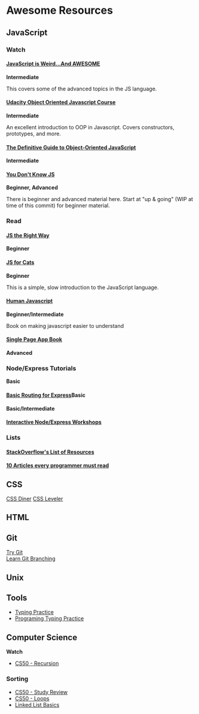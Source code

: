 # Awesome Resources

## JavaScript

### Watch

#### [JavaScript is Weird...And AWESOME](http://www.youtube.com/playlist?list=PLoYCgNOIyGABI011EYc-avPOsk1YsMUe_)  
**Intermediate**

This covers some of the advanced topics in the JS language.

#### [Udacity Object Oriented Javascript Course](https://www.udacity.com/course/object-oriented-javascript--ud015)
**Intermediate**

An excellent introduction to OOP in Javascript. Covers constructors, prototypes, and more.

#### [The Definitive Guide to Object-Oriented JavaScript](https://www.youtube.com/watch?v=PMfcsYzj-9M)  
**Intermediate**

#### [You Don't Know JS](https://github.com/getify/You-Dont-Know-JS)
**Beginner, Advanced**

There is beginner and advanced material here. Start at "up & going" (WIP
at time of this commit) for beginner material.

### Read

#### [JS the Right Way](http://jstherightway.org/)
**Beginner**

#### [JS for Cats](http://jsforcats.com/)  
**Beginner**

This is a simple, slow introduction to the JavaScript language.  

#### [Human Javascript](http://humanjavascript.com/)
**Beginner/Intermediate**

Book on making javascript easier to understand


#### [Single Page App Book](http://singlepageappbook.com/)
**Advanced**

### Node/Express Tutorials

**Basic**
#### [Basic Routing for Express](http://expressjs.com/starter/basic-routing.html)**Basic**

**Basic/Intermediate**
#### [Interactive Node/Express Workshops](https://github.com/azat-co/expressworks)


### Lists
#### [StackOverflow's List of Resources](http://stackoverflow.com/tags/javascript/info)

#### [10 Articles every programmer must read](http://www.javacodegeeks.com/2014/05/10-articles-every-programmer-must-read.html)

## CSS
[CSS Diner](http://flukeout.github.io/)
[CSS Leveler](http://toolness.github.io/css-selector-game/)

## HTML

## Git
[Try Git](https://try.github.io)  
[Learn Git Branching](http://pcottle.github.io/learnGitBranching/)

## Unix

## Tools
* [Typing Practice](http://www.keybr.com/#!game)
* [Programing Typing Practice](https://typing.io/)

## Computer Science

**Watch**

* [CS50 - Recursion](https://www.youtube.com/watch?v=t4MSwiqfLaY)

### Sorting

* [CS50 - Study Review](https://www.youtube.com/watch?v=FlXVD06zJJ0)
* [CS50 - Loops](https://study.cs50.net/loops)
* [Linked List Basics](http://cslibrary.stanford.edu/103/)
